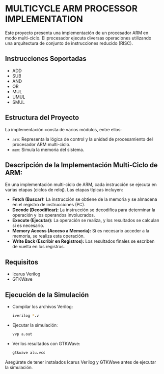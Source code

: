# MULTICYCLE ARM PROCESSOR IMPLEMENTATION

Este proyecto presenta una implementación de un procesador ARM en modo multi-ciclo. El procesador ejecuta diversas operaciones utilizando una arquitectura de conjunto de instrucciones reducido (RISC).

## Instrucciones Soportadas

- ADD
- SUB
- AND
- OR
- MUL
- UMUL
- SMUL

## Estructura del Proyecto

La implementación consta de varios módulos, entre ellos:

- `arm`: Representa la lógica de control y la unidad de procesamiento del procesador ARM multi-ciclo.
- `mem`: Simula la memoria del sistema.

## Descripción de la Implementación Multi-Ciclo de ARM:

En una implementación multi-ciclo de ARM, cada instrucción se ejecuta en varias etapas (ciclos de reloj). Las etapas típicas incluyen:

- **Fetch (Buscar):** La instrucción se obtiene de la memoria y se almacena en el registro de instrucciones (PC).
- **Decode (Decodificar):** La instrucción se decodifica para determinar la operación y los operandos involucrados.
- **Execute (Ejecutar):** La operación se realiza, y los resultados se calculan si es necesario.
- **Memory Access (Acceso a Memoria):** Si es necesario acceder a la memoria, se realiza esta operación.
- **Write Back (Escribir en Registros):** Los resultados finales se escriben de vuelta en los registros.

## Requisitos

- Icarus Verilog
- GTKWave

## Ejecución de la Simulación

- Compilar los archivos Verilog:
    ```bash
    iverilog *.v
    ```
- Ejecutar la simulación:
    ```bash
    vvp a.out
    ```
- Ver los resultados con GTKWave:
    ```bash
    gtkwave alu.vcd
    ```

Asegúrate de tener instalados Icarus Verilog y GTKWave antes de ejecutar la simulación.


